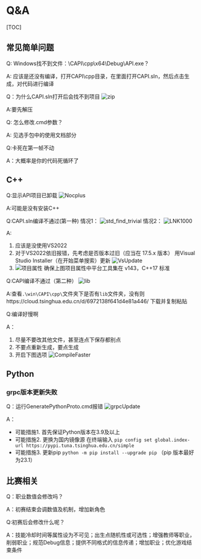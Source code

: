 # Q&A
[TOC]

## 常见简单问题

Q: Windows找不到文件：\CAPI\cpp\x64\Debug\APl.exe？

A: 
应该是还没有编译，打开CAPI\cpp目录，在里面打开CAPI.sln，然后点击生成，对代码进行编译

Q：为什么CAPI.sln打开后会找不到项目
![zip](https://raw.githubusercontent.com/shangfengh/THUAI6/new/resource/zip.png)

A:要先解压

Q: 怎么修改.cmd参数？

A:
见选手包中的使用文档部分

Q:卡死在第一帧不动

A：大概率是你的代码死循环了

## C++ 

Q:显示API项目已卸载
![Nocplus](https://raw.githubusercontent.com/shangfengh/THUAI6/new/resource/Nocplus.png)

A:可能是没有安装C++

Q:CAPI.sln编译不通过(第一种)
情况1：
![std_find_trivial](https://raw.githubusercontent.com/shangfengh/THUAI6/new/resource/std_find_trivial.jpg)
情况2：
![LNK1000](https://raw.githubusercontent.com/shangfengh/THUAI6/new/resource/LNK1000.png)

A:
1. 应该是没使用VS2022
2. 对于VS2022依旧报错，先考虑是否版本过旧（应当在 17.5.x 版本）
   用Visual Studio Installer（在开始菜单搜索）更新
   ![VsUpdate](https://raw.githubusercontent.com/shangfengh/THUAI6/new/resource/VSUpdate.png)
3. 
   ![项目属性](https://raw.githubusercontent.com/shangfengh/THUAI6/new/resource/项目属性.png)
   确保上图项目属性中平台工具集在 v143，C++17 标准

Q:CAPI编译不通过（第二种）
![lib](https://raw.githubusercontent.com/shangfengh/THUAI6/new/resource/lib.png)

A:查看`.\win\CAPI\cpp\`文件夹下是否有`lib`文件夹，没有则https://cloud.tsinghua.edu.cn/d/6972138f641d4e81a446/ 下载并复制粘贴

Q:编译好慢啊

A：
1. 尽量不要改其他文件，甚至连点下保存都别点
2. 不要点重新生成，要点生成
3. 开启下图选项
![CompileFaster](https://raw.githubusercontent.com/shangfengh/THUAI6/new/resource/CompileFaster.png)
   

## Python 

### grpc版本更新失败

Q：运行GeneratePythonProto.cmd报错
![grpcUpdate](https://raw.githubusercontent.com/shangfengh/THUAI6/new/resource/grpc.png)

A：
- 可能措施1.
首先保证Python版本在3.9及以上
- 可能措施2. 更换为国内镜像源
在终端输入 `pip config set global.index-url https://pypi.tuna.tsinghua.edu.cn/simple`
- 可能措施3. 更新pip
`python -m pip install --upgrade pip` （pip 版本最好为23.1）

## 比赛相关
Q：职业数值会修改吗？

A：初赛结束会调数值及机制，增加新角色

Q:初赛后会修改什么呢？

A：技能冷却时间等属性设为不可见；出生点随机性或可选性；增强教师等职业，削弱职业；规范Debug信息；提供不同格式的信息传递；增加职业；优化游戏结束条件